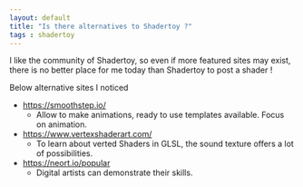 ```yaml
---
layout: default
title: "Is there alternatives to Shadertoy ?"
tags : shadertoy
---
```

I like the community of Shadertoy, so even if more featured sites may exist, there is no better place for me today than Shadertoy to post a shader !

Below alternative sites I noticed

* https://smoothstep.io/
    * Allow to make animations, ready to use templates available. Focus on animation.
* https://www.vertexshaderart.com/
    * To learn about verted Shaders in GLSL, the sound texture offers a lot of possibilities.
* https://neort.io/popular
    * Digital artists can demonstrate their skills.